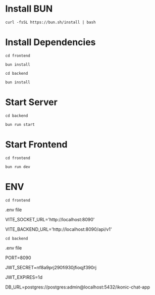 <!-- Install Bun -->

# Install BUN

`curl -fsSL https://bun.sh/install | bash`

# Install Dependencies

`cd frontend`

`bun install`

`cd backend`

`bun install`

# Start Server

`cd backend`

`bun run start`

# Start Frontend

`cd frontend`

`bun run dev`

# ENV

`cd frontend`

.env file

VITE_SOCKET_URL='http://localhost:8090'

VITE_BACKEND_URL='http://localhost:8090/api/v1'

`cd backend`

.env file

PORT=8090

JWT_SECRET=nf8a9prj290fi930jfioqjf390rj

JWT_EXPIRES=1d

DB_URL=postgres://postgres:admin@localhost:5432/ikonic-chat-app
